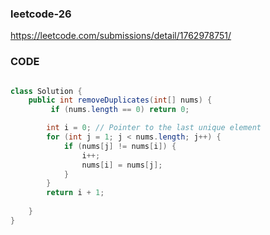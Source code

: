 ### leetcode-26
https://leetcode.com/submissions/detail/1762978751/


### CODE

```java

class Solution {
    public int removeDuplicates(int[] nums) {
         if (nums.length == 0) return 0;

        int i = 0; // Pointer to the last unique element
        for (int j = 1; j < nums.length; j++) {
            if (nums[j] != nums[i]) {
                i++;
                nums[i] = nums[j];
            }
        }
        return i + 1;
        
    }
}

